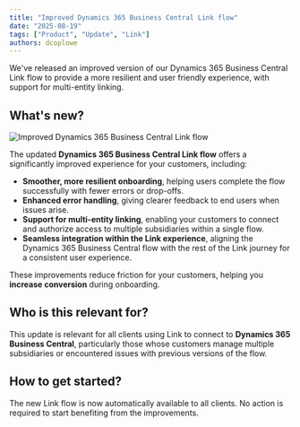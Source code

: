 ```yaml
---
title: "Improved Dynamics 365 Business Central Link flow"
date: "2025-08-19"
tags: ["Product", "Update", "Link"]
authors: dcoplowe
---
```


We've released an improved version of our Dynamics 365 Business Central Link flow to provide a more resilient and user friendly experience, with support for multi-entity linking.

<!--truncate-->

## What's new?

![Improved Dynamics 365 Business Central Link flow](/img/updates/2025-08-11-improved-dynamics-link-flow.png)

The updated **Dynamics 365 Business Central Link flow** offers a significantly improved experience for your customers, including:

- **Smoother, more resilient onboarding**, helping users complete the flow successfully with fewer errors or drop-offs.
- **Enhanced error handling**, giving clearer feedback to end users when issues arise.
- **Support for multi-entity linking**, enabling your customers to connect and authorize access to multiple subsidiaries within a single flow.
- **Seamless integration within the Link experience**, aligning the Dynamics 365 Business Central flow with the rest of the Link journey for a consistent user experience.

These improvements reduce friction for your customers, helping you **increase conversion** during onboarding.

## Who is this relevant for?

This update is relevant for all clients using Link to connect to **Dynamics 365 Business Central**, particularly those whose customers manage multiple subsidiaries or encountered issues with previous versions of the flow.

## How to get started?

The new Link flow is now automatically available to all clients. No action is required to start benefiting from the improvements.
